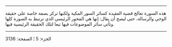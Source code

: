 ------------------------------------------------------------------------

هذه السورة تعالج قضية العقيدة كسائر السور المكية ولكنها تركز بصفة خاصة
على حقيقة الوحي والرسالة، حتى ليصح أن يقال: إنها هي المحور الرئيسي الذي
ترتبط به السورة كلها وتأتي سائر الموضوعات فيها تبعا لتلك الحقيقة
الرئيسية فيها.

------------------------------------------------------------------------

الجزء: 5 ¦ الصفحة: 3136
